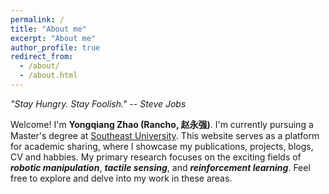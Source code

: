 ```yaml
---
permalink: /
title: "About me"
excerpt: "About me"
author_profile: true
redirect_from: 
  - /about/
  - /about.html
---
```


  *"Stay Hungry. Stay Foolish." -- Steve Jobs*

  Welcome! I'm **Yongqiang Zhao (Rancho, 赵永强)**. 
  I'm currently pursuing a Master's degree at [Southeast University](https://www.seu.edu.cn/). This website serves as a platform for academic sharing, where I showcase my publications, projects, blogs, CV and habbies. My primary research focuses on the exciting fields of ***robotic manipulation***, ***tactile sensing***, and ***reinforcement learning***. Feel free to explore and delve into my work in these areas.
